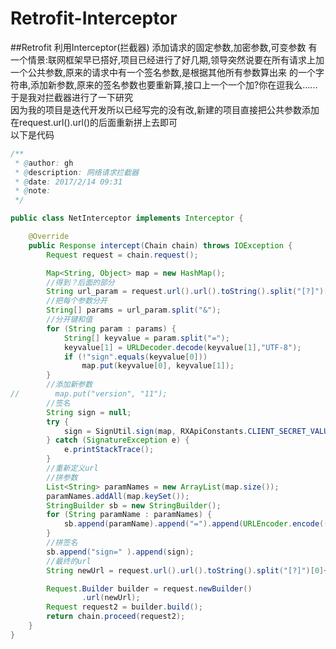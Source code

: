 # Retrofit-Interceptor
##Retrofit 利用Interceptor(拦截器) 添加请求的固定参数,加密参数,可变参数
有一个情景:联网框架早已搭好,项目已经进行了好几期,领导突然说要在所有请求上加一个公共参数,原来的请求中有一个签名参数,是根据其他所有参数算出来                            的一个字符串,添加新参数,原来的签名参数也要重新算,接口上一个一个加?你在逗我么......<br>
于是我对拦截器进行了一下研究<br>
因为我的项目是迭代开发所以已经写完的没有改,新建的项目直接把公共参数添加在request.url().url()的后面重新拼上去即可<br>
以下是代码<br>
```Java
/**
 * @author: gh
 * @description: 网络请求拦截器
 * @date: 2017/2/14 09:31
 * @note:
 */

public class NetInterceptor implements Interceptor {

    @Override
    public Response intercept(Chain chain) throws IOException {
        Request request = chain.request();

        Map<String, Object> map = new HashMap();
        //得到？后面的部分
        String url_param = request.url().url().toString().split("[?]")[1];
        //把每个参数分开
        String[] params = url_param.split("&");
        //分开键和值
        for (String param : params) {
            String[] keyvalue = param.split("=");
            keyvalue[1] = URLDecoder.decode(keyvalue[1],"UTF-8");
            if (!"sign".equals(keyvalue[0]))
                map.put(keyvalue[0], keyvalue[1]);
        }
        //添加新参数
//        map.put("version", "11");
        //签名
        String sign = null;
        try {
            sign = SignUtil.sign(map, RXApiConstants.CLIENT_SECRET_VALUE);
        } catch (SignatureException e) {
            e.printStackTrace();
        }
        //重新定义url
        //拼参数
        List<String> paramNames = new ArrayList(map.size());
        paramNames.addAll(map.keySet());
        StringBuilder sb = new StringBuilder();
        for (String paramName : paramNames) {
            sb.append(paramName).append("=").append(URLEncoder.encode((String) map.get(paramName), "UTF-8")).append("&");
        }
        //拼签名
        sb.append("sign=" ).append(sign);
        //最终的url
        String newUrl = request.url().url().toString().split("[?]")[0]+"?"+sb.toString();

        Request.Builder builder = request.newBuilder()
                .url(newUrl);
        Request request2 = builder.build();
        return chain.proceed(request2);
    }
}
